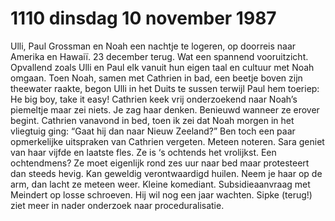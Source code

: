 # 1110 dinsdag 10 november 1987
Ulli, Paul Grossman en Noah een nachtje te logeren, op doorreis naar Amerika en Hawaiï. 23 december terug. Wat een spannend vooruitzicht. Opvallend zoals Ulli en Paul elk vanuit hun eigen taal en cultuur met Noah omgaan. Toen Noah, samen met Cathrien in bad, een beetje boven zijn theewater raakte, begon Ulli in het Duits te sussen terwijl Paul hem toeriep: He big boy, take it easy! Cathrien keek vrij onderzoekend naar Noah’s piemeltje maar zei niets. Je zag haar denken. Benieuwd wanneer ze erover begint. Cathrien vanavond in bed, toen ik zei dat Noah morgen in het vliegtuig ging: “Gaat hij dan naar Nieuw Zeeland?” Ben toch een paar opmerkelijke uitspraken van Cathrien vergeten. Meteen noteren. Sara geniet van haar vijfde en laatste fles. Ze is ‘s ochtends het vrolijkst. Een ochtendmens? Ze moet eigenlijk rond zes uur naar bed maar protesteert dan steeds hevig. Kan geweldig verontwaardigd huilen. Neem je haar op de arm, dan lacht ze meteen weer. Kleine komediant. Subsidieaanvraag met Meindert op losse schroeven. Hij wil nog een jaar wachten. Sipke (terug!) ziet meer in nader onderzoek naar proceduralisatie. 